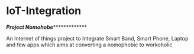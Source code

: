 # IoT-Integration
***************************************Project Nomohobe****************************************************


An Internet of things project to Integrate Smart Band, Smart Phone, Laptop and few apps which aims at converting a nomophobic to workoholic
